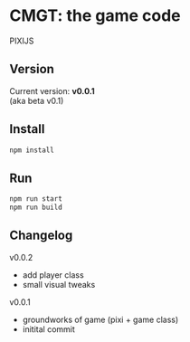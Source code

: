 # CMGT: the game code
PIXIJS  

## Version
Current version: 
**v0.0.1**  
(aka beta v0.1)

## Install

```bash
npm install
```

## Run
```bash
npm run start
npm run build
```

## Changelog

v0.0.2
- add player class
- small visual tweaks

v0.0.1
- groundworks of game (pixi + game class)
- initital commit